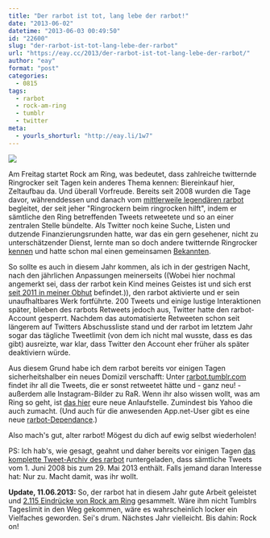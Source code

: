 ```yaml
---
title: "Der rarbot ist tot, lang lebe der rarbot!"
date: "2013-06-02"
datetime: "2013-06-03 00:49:50"
id: "22600"
slug: "der-rarbot-ist-tot-lang-lebe-der-rarbot"
url: "https://eay.cc/2013/der-rarbot-ist-tot-lang-lebe-der-rarbot/"
author: "eay"
format: "post"
categories:
  - 0815
tags:
  - rarbot
  - rock-am-ring
  - tumblr
  - twitter
meta:
  - yourls_shorturl: "http://eay.li/1w7"
---
```


![](https://eay.cc/uploads/2013/thedeathoftherarbot.gif)

Am Freitag startet Rock am Ring, was bedeutet, dass zahlreiche twitternde Ringrocker seit Tagen kein anderes Thema kennen: Biereinkauf hier, Zeltaufbau da. Und überall Vorfreude. Bereits seit 2008 wurden die Tage davor, währenddessen und danach vom [mittlerweile legendären rarbot](//eay.cc/2011/der-legendaere-rarbot/) begleitet, der seit jeher "Ringrockern beim ringrocken hilft", indem er sämtliche den Ring betreffenden Tweets retweetete und so an einer zentralen Stelle bündelte. Als Twitter noch keine Suche, Listen und dutzende Finanzierungsrunden hatte, war das ein gern gesehener, nicht zu unterschätzender Dienst, lernte man so doch andere twitternde Ringrocker [kennen](https://twitter.com/eay/status/341576018148073472) und hatte schon mal einen gemeinsamen [Bekannten](https://twitter.com/eay/status/341576316610555905).

So sollte es auch in diesem Jahr kommen, als ich in der gestrigen Nacht, nach den jährlichen Anpassungen meinerseits ((Wobei hier nochmal angemerkt sei, dass der rarbot kein Kind meines Geistes ist und sich erst [seit 2011 in meiner Obhut](//eay.cc/2011/der-legendaere-rarbot/) befindet.)), den rarbot aktivierte und er sein unaufhaltbares Werk fortführte. 200 Tweets und einige lustige Interaktionen später, blieben des rarbots Retweets jedoch aus, Twitter hatte den rarbot-Account gesperrt. Nachdem das automatisierte Retweeten schon seit längerem auf Twitters Abschussliste stand und der rarbot im letztem Jahr sogar das tägliche Tweetlimit (von dem ich nicht mal wusste, dass es das gibt) ausreizte, war klar, dass Twitter den Account eher früher als später deaktiviern würde.

Aus diesem Grund habe ich dem rarbot bereits vor einigen Tagen sicherheitshalber ein neues Domizil verschafft: Unter [rarbot.tumblr.com](http://rarbot.tumblr.com/) findet ihr all die Tweets, die er sonst retweetet hätte und - ganz neu! - außerdem alle Instagram-Bilder zu RaR. Wenn ihr also wissen wollt, was am Ring so geht, ist [das hier](http://rarbot.tumblr.com/) eure neue Anlaufstelle. Zumindest bis Yahoo die auch zumacht. (Und auch für die anwesenden App.net-User gibt es eine neue [rarbot-Dependance](https://alpha.app.net/rarbot).)

Also mach's gut, alter rarbot! Mögest du dich auf ewig selbst wiederholen!

PS: Ich hab's, wie gesagt, geahnt und daher bereits vor einigen Tagen [das komplette Tweet-Archiv des rarbot](http://d.pr/f/miB8) runtergeladen, dass sämtliche Tweets vom 1. Juni 2008 bis zum 29. Mai 2013 enthält. Falls jemand daran Interesse hat: Nur zu. Macht damit, was ihr wollt.

**Update, 11.06.2013:** So, der rarbot hat in diesem Jahr gute Arbeit geleistet und [2.115 Eindrücke von Rock am Ring](http://rarbot.tumblr.com/post/52715184729/2013) gesammelt. Wäre ihm nicht Tumblrs Tageslimit in den Weg gekommen, wäre es wahrscheinlich locker ein Vielfaches geworden. Sei's drum. Nächstes Jahr vielleicht. Bis dahin: Rock on!
